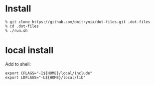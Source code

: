 # Install

    % git clone https://github.com/dmitrynix/dot-files.git .dot-files
    % cd .dot-files
    % ./run.sh

# local install

Add to shell:

    export CFLAGS="-I${HOME}/local/include"
    export LDFLAGS="-L${HOME}/local/lib"
